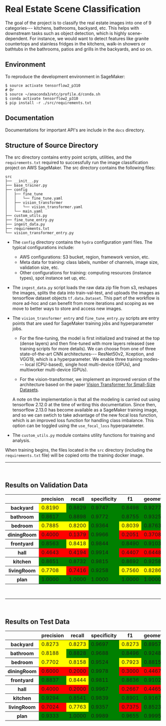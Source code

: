 # Real Estate Scene Classification

The goal of the project is to classify the real estate images into one of 9 categories--- kitchens, bathrooms, backyard, etc. This helps with downstream tasks such as object detection, which is highly scene-dependent. For instance, we would want to detect features like granite countertops and stainless fridges in the kitchens, walk-in showers or bathtubs in the bathrooms, patios and grills in the backyards, and so on.

## Environment

To reproduce the development environment in SageMaker:

```
$ source activate tensorflow2_p310
# Or
$ source ~/anaconda3/etc/profile.d/conda.sh
$ conda activate tensorflow2_p310
$ pip install -r ./src/requirements.txt
``` 

## Documentation

Documentations for important API's are include in the `docs` directory.

## Structure of Source Directory

The src directory contains entry point scripts, utilities, and the `requirements.txt` required to successfully run the image classification project on AWS SageMaker. The src directory contains the following files:

```
src
├── __init__.py
├── base_trainer.py
├── config
│   ├── fine_tune
│   │   └── fine_tune.yaml
│   ├── vision_transformer
│   │   └── vision_transformer.yaml
│   └── main.yaml
├── custom_utils.py
├── fine_tune_entry.py
├── ingest_data.py
├── requirements.txt
└── vision_transformer_entry.py
```

* The `config` directory contains the `hydra` configuration yaml files. The typical configurations include:

    - AWS configurations: S3 bucket, region, framework version, etc.
    - Meta data for training: class labels, number of channels, image size, validation size, etc.
    - Other configurations for training: computing resources (instance types), spot instance set up, etc.
 
* The `ingest_data.py` script loads the raw data zip file from s3, reshapes the images, splits the data into train-val-test, and uploads the images as tensorflow dataset objects `tf.data.Dataset`. This part of the workflow is more ad-hoc and can benefit from more iterations and scoping as we move to better ways to store and access new images.

* The `vision_transformer_entry` and `fine_tune_entry.py` scripts are entry points that are used for SageMaker training jobs and hyperparameter jobs.

    - For the fine-tuning, the model is first initialized and trained at the top (dense layers) and then fine-tuned with more layers released (see training scripts for more details). We can choose from one of three state-of-the-art CNN architectures--- ResNet50v2, Xception, and VGG19, which is a hyperparameter. We enable three training modes--- local (CPU-based), single host multi-device (GPUs), and multiworker multi-device (GPUs).

    - For the vision-transformer, we implement an improved version of the architecture based on the paper [Vision Transformer for Small-Size Datasets](https://arxiv.org/abs/2112.13492v1).
 
    A note on the implementation is that all the modeling is carried out using tensorflow 2.12.0 at the time of writing this documentation. Since then, tensorflow 2.13.0 has become available as a SageMaker training image, and so we can swtich to take advantage of the new focal loss function, which is an improved loss function for handling class imbalance. This option can be toggled using the `use_focal_loss` hyperparameter.

* The `custom_utils.py` module contains utility functions for training and analysis.

When training begins, the files located in the `src` directory (including the `requirements.txt` file) will be copied onto the training docker image.

---

&nbsp;

## Results on Validation Data

<table id="T_3ed56_">
  <thead>
    <tr>
      <th class="blank level0">&nbsp;</th>
      <th class="col_heading level0 col0">precision</th>
      <th class="col_heading level0 col1">recall</th>
      <th class="col_heading level0 col2">specificity</th>
      <th class="col_heading level0 col3">f1</th>
      <th class="col_heading level0 col4">geometric_mean</th>
      <th class="col_heading level0 col5">index_balanced_accuracy</th>
      <th class="col_heading level0 col6">support</th>
    </tr>
  </thead>
  <tbody>
    <tr>
      <th id="T_3ed56_level0_row0" class="row_heading level0 row0">backyard</th>
      <td id="T_3ed56_row0_col0" class="data row0 col0" style="background-color:yellow;">0.8190</td>
      <td id="T_3ed56_row0_col1" class="data row0 col1" style="background-color:green;">0.8829</td>
      <td id="T_3ed56_row0_col2" class="data row0 col2" style="background-color:green;">0.9747</td>
      <td id="T_3ed56_row0_col3" class="data row0 col3" style="background-color:green;">0.8498</td>
      <td id="T_3ed56_row0_col4" class="data row0 col4" style="background-color:green;">0.9277</td>
      <td id="T_3ed56_row0_col5" class="data row0 col5" style="background-color:green;">0.8527</td>
      <td id="T_3ed56_row0_col6" class="data row0 col6">205.0</td>
    </tr>
    <tr>
      <th id="T_3ed56_level0_row1" class="row_heading level0 row1">bathroom</th>
      <td id="T_3ed56_row1_col0" class="data row1 col0" style="background-color:green;">0.8617</td>
      <td id="T_3ed56_row1_col1" class="data row1 col1" style="background-color:green;">0.8898</td>
      <td id="T_3ed56_row1_col2" class="data row1 col2" style="background-color:green;">0.9772</td>
      <td id="T_3ed56_row1_col3" class="data row1 col3" style="background-color:green;">0.8755</td>
      <td id="T_3ed56_row1_col4" class="data row1 col4" style="background-color:green;">0.9325</td>
      <td id="T_3ed56_row1_col5" class="data row1 col5" style="background-color:green;">0.8619</td>
      <td id="T_3ed56_row1_col6" class="data row1 col6">245.0</td>
    </tr>
    <tr>
      <th id="T_3ed56_level0_row2" class="row_heading level0 row2">bedroom</th>
      <td id="T_3ed56_row2_col0" class="data row2 col0" style="background-color:yellow;">0.7885</td>
      <td id="T_3ed56_row2_col1" class="data row2 col1" style="background-color:yellow;">0.8200</td>
      <td id="T_3ed56_row2_col2" class="data row2 col2" style="background-color:green;">0.9364</td>
      <td id="T_3ed56_row2_col3" class="data row2 col3" style="background-color:yellow;">0.8039</td>
      <td id="T_3ed56_row2_col4" class="data row2 col4" style="background-color:green;">0.8763</td>
      <td id="T_3ed56_row2_col5" class="data row2 col5" style="background-color:yellow;">0.7589</td>
      <td id="T_3ed56_row2_col6" class="data row2 col6">400.0</td>
    </tr>
    <tr>
      <th id="T_3ed56_level0_row3" class="row_heading level0 row3">diningRoom</th>
      <td id="T_3ed56_row3_col0" class="data row3 col0" style="background-color:red;">0.4000</td>
      <td id="T_3ed56_row3_col1" class="data row3 col1" style="background-color:red;">0.1379</td>
      <td id="T_3ed56_row3_col2" class="data row3 col2" style="background-color:green;">0.9966</td>
      <td id="T_3ed56_row3_col3" class="data row3 col3" style="background-color:red;">0.2051</td>
      <td id="T_3ed56_row3_col4" class="data row3 col4" style="background-color:red;">0.3708</td>
      <td id="T_3ed56_row3_col5" class="data row3 col5" style="background-color:red;">0.1257</td>
      <td id="T_3ed56_row3_col6" class="data row3 col6">29.0</td>
    </tr>
    <tr>
      <th id="T_3ed56_level0_row4" class="row_heading level0 row4">frontyard</th>
      <td id="T_3ed56_row4_col0" class="data row4 col0" style="background-color:green;">0.8563</td>
      <td id="T_3ed56_row4_col1" class="data row4 col1" style="background-color:yellow;">0.8418</td>
      <td id="T_3ed56_row4_col2" class="data row4 col2" style="background-color:green;">0.9844</td>
      <td id="T_3ed56_row4_col3" class="data row4 col3" style="background-color:green;">0.8490</td>
      <td id="T_3ed56_row4_col4" class="data row4 col4" style="background-color:green;">0.9103</td>
      <td id="T_3ed56_row4_col5" class="data row4 col5" style="background-color:yellow;">0.8169</td>
      <td id="T_3ed56_row4_col6" class="data row4 col6">177.0</td>
    </tr>
    <tr>
      <th id="T_3ed56_level0_row5" class="row_heading level0 row5">hall</th>
      <td id="T_3ed56_row5_col0" class="data row5 col0" style="background-color:red;">0.4643</td>
      <td id="T_3ed56_row5_col1" class="data row5 col1" style="background-color:red;">0.4194</td>
      <td id="T_3ed56_row5_col2" class="data row5 col2" style="background-color:green;">0.9914</td>
      <td id="T_3ed56_row5_col3" class="data row5 col3" style="background-color:red;">0.4407</td>
      <td id="T_3ed56_row5_col4" class="data row5 col4" style="background-color:red;">0.6448</td>
      <td id="T_3ed56_row5_col5" class="data row5 col5" style="background-color:red;">0.3920</td>
      <td id="T_3ed56_row5_col6" class="data row5 col6">31.0</td>
    </tr>
    <tr>
      <th id="T_3ed56_level0_row6" class="row_heading level0 row6">kitchen</th>
      <td id="T_3ed56_row6_col0" class="data row6 col0" style="background-color:green;">0.8651</td>
      <td id="T_3ed56_row6_col1" class="data row6 col1" style="background-color:green;">0.8732</td>
      <td id="T_3ed56_row6_col2" class="data row6 col2" style="background-color:green;">0.9815</td>
      <td id="T_3ed56_row6_col3" class="data row6 col3" style="background-color:green;">0.8692</td>
      <td id="T_3ed56_row6_col4" class="data row6 col4" style="background-color:green;">0.9258</td>
      <td id="T_3ed56_row6_col5" class="data row6 col5" style="background-color:green;">0.8478</td>
      <td id="T_3ed56_row6_col6" class="data row6 col6">213.0</td>
    </tr>
    <tr>
      <th id="T_3ed56_level0_row7" class="row_heading level0 row7">livingRoom</th>
      <td id="T_3ed56_row7_col0" class="data row7 col0" style="background-color:yellow;">0.7708</td>
      <td id="T_3ed56_row7_col1" class="data row7 col1" style="background-color:red;">0.7416</td>
      <td id="T_3ed56_row7_col2" class="data row7 col2" style="background-color:green;">0.9258</td>
      <td id="T_3ed56_row7_col3" class="data row7 col3" style="background-color:yellow;">0.7560</td>
      <td id="T_3ed56_row7_col4" class="data row7 col4" style="background-color:yellow;">0.8286</td>
      <td id="T_3ed56_row7_col5" class="data row7 col5" style="background-color:red;">0.6740</td>
      <td id="T_3ed56_row7_col6" class="data row7 col6">449.0</td>
    </tr>
    <tr>
      <th id="T_3ed56_level0_row8" class="row_heading level0 row8">plan</th>
      <td id="T_3ed56_row8_col0" class="data row8 col0" style="background-color:green;">1.0000</td>
      <td id="T_3ed56_row8_col1" class="data row8 col1" style="background-color:green;">1.0000</td>
      <td id="T_3ed56_row8_col2" class="data row8 col2" style="background-color:green;">1.0000</td>
      <td id="T_3ed56_row8_col3" class="data row8 col3" style="background-color:green;">1.0000</td>
      <td id="T_3ed56_row8_col4" class="data row8 col4" style="background-color:green;">1.0000</td>
      <td id="T_3ed56_row8_col5" class="data row8 col5" style="background-color:green;">1.0000</td>
      <td id="T_3ed56_row8_col6" class="data row8 col6">34.0</td>
    </tr>
  </tbody>
</table>

&nbsp;

---

&nbsp;

## Results on Test Data

<table id="T_test">
  <thead>
    <tr>
      <th class="blank level0">&nbsp;</th>
      <th class="col_heading level0 col0">precision</th>
      <th class="col_heading level0 col1">recall</th>
      <th class="col_heading level0 col2">specificity</th>
      <th class="col_heading level0 col3">f1</th>
      <th class="col_heading level0 col4">geometric_mean</th>
      <th class="col_heading level0 col5">index_balanced_accuracy</th>
      <th class="col_heading level0 col6">support</th>
    </tr>
  </thead>
  <tbody>
    <tr>
      <th id="T_test_level0_row0" class="row_heading level0 row0">backyard</th>
      <td id="T_test_row0_col0" class="data row0 col0" style="background-color:yellow;">0.8273</td>
      <td id="T_test_row0_col1" class="data row0 col1" style="background-color:yellow;">0.8273</td>
      <td id="T_test_row0_col2" class="data row0 col2" style="background-color:green;">0.9697</td>
      <td id="T_test_row0_col3" class="data row0 col3" style="background-color:yellow;">0.8273</td>
      <td id="T_test_row0_col4" class="data row0 col4" style="background-color:green;">0.8957</td>
      <td id="T_test_row0_col5" class="data row0 col5" style="background-color:yellow;">0.7908</td>
      <td id="T_test_row0_col6" class="data row0 col6">139.0</td>
    </tr>
    <tr>
      <th id="T_test_level0_row1" class="row_heading level0 row1">bathroom</th>
      <td id="T_test_row1_col0" class="data row1 col0" style="background-color:yellow;">0.8188</td>
      <td id="T_test_row1_col1" class="data row1 col1" style="background-color:green;">0.8828</td>
      <td id="T_test_row1_col2" class="data row1 col2" style="background-color:green;">0.9688</td>
      <td id="T_test_row1_col3" class="data row1 col3" style="background-color:green;">0.8496</td>
      <td id="T_test_row1_col4" class="data row1 col4" style="background-color:green;">0.9248</td>
      <td id="T_test_row1_col5" class="data row1 col5" style="background-color:green;">0.8479</td>
      <td id="T_test_row1_col6" class="data row1 col6">128.0</td>
    </tr>
    <tr>
      <th id="T_test_level0_row2" class="row_heading level0 row2">bedroom</th>
      <td id="T_test_row2_col0" class="data row2 col0" style="background-color:yellow;">0.7702</td>
      <td id="T_test_row2_col1" class="data row2 col1" style="background-color:yellow;">0.8158</td>
      <td id="T_test_row2_col2" class="data row2 col2" style="background-color:green;">0.9524</td>
      <td id="T_test_row2_col3" class="data row2 col3" style="background-color:yellow;">0.7923</td>
      <td id="T_test_row2_col4" class="data row2 col4" style="background-color:green;">0.8815</td>
      <td id="T_test_row2_col5" class="data row2 col5" style="background-color:yellow;">0.7664</td>
      <td id="T_test_row2_col6" class="data row2 col6">152.0</td>
    </tr>
    <tr>
      <th id="T_test_level0_row3" class="row_heading level0 row3">diningRoom</th>
      <td id="T_test_row3_col0" class="data row3 col0" style="background-color:red;">0.6000</td>
      <td id="T_test_row3_col1" class="data row3 col1" style="background-color:red;">0.2000</td>
      <td id="T_test_row3_col2" class="data row3 col2" style="background-color:green;">0.9978</td>
      <td id="T_test_row3_col3" class="data row3 col3" style="background-color:red;">0.3000</td>
      <td id="T_test_row3_col4" class="data row3 col4" style="background-color:red;">0.4467</td>
      <td id="T_test_row3_col5" class="data row3 col5" style="background-color:red;">0.1836</td>
      <td id="T_test_row3_col6" class="data row3 col6">15.0</td>
    </tr>
    <tr>
      <th id="T_test_level0_row4" class="row_heading level0 row4">frontyard</th>
      <td id="T_test_row4_col0" class="data row4 col0" style="background-color:green;">0.8837</td>
      <td id="T_test_row4_col1" class="data row4 col1" style="background-color:yellow;">0.8444</td>
      <td id="T_test_row4_col2" class="data row4 col2" style="background-color:green;">0.9811</td>
      <td id="T_test_row4_col3" class="data row4 col3" style="background-color:green;">0.8636</td>
      <td id="T_test_row4_col4" class="data row4 col4" style="background-color:green;">0.9102</td>
      <td id="T_test_row4_col5" class="data row4 col5" style="background-color:yellow;">0.8172</td>
      <td id="T_test_row4_col6" class="data row4 col6">135.0</td>
    </tr>
    <tr>
      <th id="T_test_level0_row5" class="row_heading level0 row5">hall</th>
      <td id="T_test_row5_col0" class="data row5 col0" style="background-color:red;">0.4000</td>
      <td id="T_test_row5_col1" class="data row5 col1" style="background-color:red;">0.2000</td>
      <td id="T_test_row5_col2" class="data row5 col2" style="background-color:green;">0.9967</td>
      <td id="T_test_row5_col3" class="data row5 col3" style="background-color:red;">0.2667</td>
      <td id="T_test_row5_col4" class="data row5 col4" style="background-color:red;">0.4465</td>
      <td id="T_test_row5_col5" class="data row5 col5" style="background-color:red;">0.1835</td>
      <td id="T_test_row5_col6" class="data row5 col6">10.0</td>
    </tr>
    <tr>
      <th id="T_test_level0_row6" class="row_heading level0 row6">kitchen</th>
      <td id="T_test_row6_col0" class="data row6 col0" style="background-color:green;">0.9294</td>
      <td id="T_test_row6_col1" class="data row6 col1" style="background-color:green;">0.8541</td>
      <td id="T_test_row6_col2" class="data row6 col2" style="background-color:green;">0.9839</td>
      <td id="T_test_row6_col3" class="data row6 col3" style="background-color:green;">0.8901</td>
      <td id="T_test_row6_col4" class="data row6 col4" style="background-color:green;">0.9167</td>
      <td id="T_test_row6_col5" class="data row6 col5" style="background-color:yellow;">0.8294</td>
      <td id="T_test_row6_col6" class="data row6 col6">185.0</td>
    </tr>
    <tr>
      <th id="T_test_level0_row7" class="row_heading level0 row7">livingRoom</th>
      <td id="T_test_row7_col0" class="data row7 col0" style="background-color:red;">0.7024</td>
      <td id="T_test_row7_col1" class="data row7 col1" style="background-color:yellow;">0.7763</td>
      <td id="T_test_row7_col2" class="data row7 col2" style="background-color:green;">0.9357</td>
      <td id="T_test_row7_col3" class="data row7 col3" style="background-color:red;">0.7375</td>
      <td id="T_test_row7_col4" class="data row7 col4" style="background-color:green;">0.8523</td>
      <td id="T_test_row7_col5" class="data row7 col5" style="background-color:red;">0.7148</td>
      <td id="T_test_row7_col6" class="data row7 col6">152.0</td>
    </tr>
    <tr>
      <th id="T_test_level0_row8" class="row_heading level0 row8">plan</th>
      <td id="T_test_row8_col0" class="data row8 col0" style="background-color:green;">0.9333</td>
      <td id="T_test_row8_col1" class="data row8 col1" style="background-color:green;">1.0000</td>
      <td id="T_test_row8_col2" class="data row8 col2" style="background-color:green;">0.9989</td>
      <td id="T_test_row8_col3" class="data row8 col3" style="background-color:green;">0.9655</td>
      <td id="T_test_row8_col4" class="data row8 col4" style="background-color:green;">0.9995</td>
      <td id="T_test_row8_col5" class="data row8 col5" style="background-color:green;">0.9990</td>
      <td id="T_test_row8_col6" class="data row8 col6">14.0</td>
    </tr>
  </tbody>
</table>
